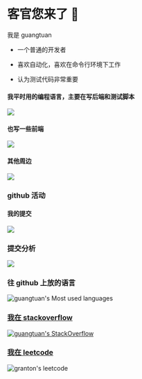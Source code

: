 # 客官您来了 👏

我是 guangtuan

- 一个普通的开发者

- 喜欢自动化，喜欢在命令行环境下工作

- 认为测试代码非常重要

#### 我平时用的编程语言，主要在写后端和测试脚本

![](https://skillicons.dev/icons?perline=10&i=java,kotlin,python,bash,spring,nodejs,express,jest)

#### 也写一些前端

![](https://skillicons.dev/icons?perline=10&i=html,css,js,react,vue)

#### 其他周边

![](https://skillicons.dev/icons?perline=10&i=vim,git,md,mongo,redis,mysql,linux,docker,nginx,jenkins)

### github 活动

#### 我的提交

![](https://activity-graph.herokuapp.com/graph?username=guangtuan&bg_color=1c1917&color=ffffff&line=216E39&point=32C15F&area_color=1c1917&area=true&hide_border=true&custom_title=GitHub%20Commits%20Graph)

### 提交分析

![](https://github-readme-stats.vercel.app/api?username=guangtuan&count_private=true&show_icons=true&theme=radical&show_owner=true)

### 往 github 上放的语言

![guangtuan's Most used languages](https://github-readme-stats.vercel.app/api/top-langs?username=guangtuan&show_icons=true&count_private=true&theme=gotham)

### [我在 stackoverflow](https://stackoverflow.com/users/3789503/grantonzhuang)

[![guangtuan's StackOverflow](https://stackoverflow-badge.herokuapp.com/api/StackOverflowBadge/3789503)](https://stackoverflow.com/users/3789503/grantonzhuang)

### [我在 leetcode](https://leetcode.cn/u/granton/)

![granton's leetcode](https://stats.justsong.cn/api/leetcode/?username=granton&cn=true&theme=dark)
